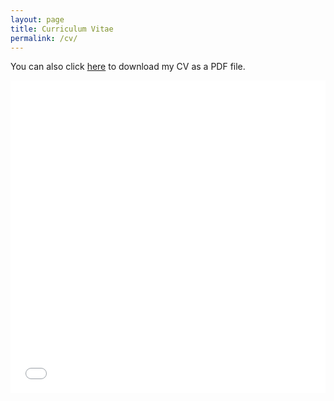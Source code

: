 ```yaml
---
layout: page
title: Curriculum Vitae
permalink: /cv/
---
```


You can also click [here](/assets/cv_ChiaoHsieh_aug2024.pdf) to download my CV as a PDF file.

<embed src="/assets/cv_ChiaoHsieh_aug2024.pdf" width="100%" height="500" type="application/pdf" />
